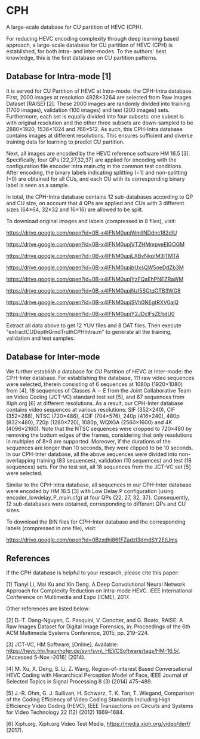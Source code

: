 # CPH
A large-scale database for CU partition of HEVC (CPH).

For reducing HEVC encoding complexity through deep learning based approach, a large-scale database for CU partition of HEVC (CPH) is established, for both intra- and inter-modes. To the authors' best knowledge, this is the first database on CU partition patterns.

## Database for Intra-mode [1]

It is served for CU Partition of HEVC at Intra-mode: the CPH-Intra database.  First, 2000 images at resolution 4928×3264 are selected from Raw Images Dataset (RAISE) [2]. These 2000 images are randomly divided into training (1700 images), validation (100 images) and test (200 images) sets. Furthermore, each set is equally divided into four subsets: one subset is with original resolution and the other three subsets are down-sampled to be 2880×1920, 1536×1024 and 768×512. As such, this CPH-Intra database contains images at different resolutions. This ensures sufficient and diverse training data for learning to predict CU partition. 

Next, all images are encoded by the HEVC reference software HM 16.5 [3]. Specifically, four QPs {22,27,32,37} are applied for encoding with the configuration file encoder intra main.cfg in the common test conditions. After encoding, the binary labels indicating splitting (=1) and non-splitting (=0) are obtained for all CUs, and each CU with its corresponding binary label is seen as a sample. 

In total, the CPH-Intra database contains 12 sub-databases according to QP and CU size, on account that 4 QPs are applied and CUs with 3 different sizes (64×64, 32×32 and 16×16) are allowed to be split.

To download original images and labels (compressed in 8 files), visit:

https://drive.google.com/open?id=0B-x4IFNM0upjWmllNDdnc182dlU

https://drive.google.com/open?id=0B-x4IFNM0upjVTZHMmpveElGOGM

https://drive.google.com/open?id=0B-x4IFNM0upjLXByNkpIM3lTMTA

https://drive.google.com/open?id=0B-x4IFNM0upjbUxsQW5oeDdZb3M

https://drive.google.com/open?id=0B-x4IFNM0upjYzFQaEhPNEZRaWM

https://drive.google.com/open?id=0B-x4IFNM0upjNzl5SGtqOTB3WG8

https://drive.google.com/open?id=0B-x4IFNM0upjSVh0NEgtRXV0ajQ

https://drive.google.com/open?id=0B-x4IFNM0upjY2JDclFsZEtjdU0

Extract all data above to get 12 YUV files and 8 DAT files. Then execute "extractCUDepthGrndTruthCPHIntra.m" to generate all the training, validation and test samples.

## Database for Inter-mode

We further establish a database for CU Partition of HEVC at Inter-mode: the CPH-Inter database. For establishing the database, 111 raw video sequences were selected, therein consisting of 6 sequences at 1080p (1920×1080) from [4], 18 sequences of Classes A ∼ E from the Joint Collaborative Team on Video Coding (JCT-VC) standard test set [5], and 87 sequences from Xiph.org [6] at different resolutions. As a result, our CPH-Inter database contains video sequences at various resolutions: SIF (352×240), CIF (352×288), NTSC (720×486), 4CIF (704×576), 240p (416×240), 480p (832×480), 720p (1280×720), 1080p, WQXGA (2560×1600) and 4K (4096×2160). Note that the NTSC sequences were cropped to 720×480 by removing the bottom edges of the frames, considering that only resolutions in multiples of 8×8 are supported. Moreover, if the durations of the sequences are longer than 10 seconds, they were clipped to be 10 seconds. In our CPH-Inter database, all the above sequences were divided into non-overlapping training (83 sequences), validation (10 sequences) and test (18 sequences) sets. For the test set, all 18 sequences from the JCT-VC set [5] were selected. 

Similar to the CPH-Intra database, all sequences in our CPH-Inter database were encoded by HM 16.5 [3] with Low Delay P configuration (using encoder_lowdelay_P_main.cfg) at four QPs {22, 27, 32, 37}. Consequently, 12 sub-databases were obtained, corresponding to different QPs and CU sizes. 

To download the BIN files for CPH-Inter database and the corresponding labels (compressed in one file), visit:

https://drive.google.com/open?id=0Bzxdhi861FZadzl3dmdSY2EtUms

## References

If the CPH database is helpful to your research, please cite this paper:

[1] Tianyi Li, Mai Xu and Xin Deng. A Deep Convolutional Neural Network Approach for Complexity Reduction on Intra-mode HEVC. IEEE International Conference on Multimedia and Expo (ICME), 2017.

Other references are listed below:

[2] D.-T. Dang-Nguyen, C. Pasquini, V. Conotter, and G. Boato, RAISE: A Raw Images Dataset for Digital Image Forensics, in: Proceedings of the 6th ACM Multimedia Systems Conference, 2015, pp. 219–224.

[3] JCT-VC, HM Software, [Online]. Available: https://hevc.hhi.fraunhofer.de/svn/svn\_HEVCSoftware/tags/HM-16.5/, [Accessed 5-Nov.-2016] (2014).

[4] M. Xu, X. Deng, S. Li, Z. Wang, Region-of-interest Based Conversational HEVC Coding with Hierarchical Perception Model of Face, IEEE Journal of Selected Topics in Signal Processing 8 (3) (2014) 475–489.

[5] J.-R. Ohm, G. J. Sullivan, H. Schwarz, T. K. Tan, T. Wiegand, Comparison of the Coding Efficiency of Video Coding Standards Including High Efficiency Video Coding (HEVC), IEEE Transactions on Circuits and Systems for Video Technology 22 (12) (2012) 1669–1684.

[6] Xiph.org, Xiph.org Video Test Media, https://media.xiph.org/video/derf/ (2017).
